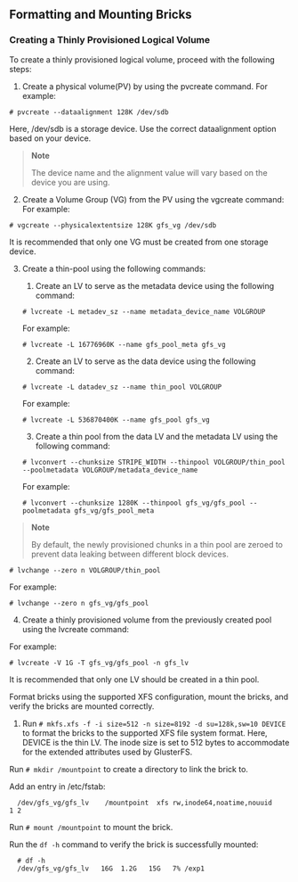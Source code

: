 ## Formatting and Mounting Bricks

### Creating a Thinly Provisioned Logical Volume

To create a thinly provisioned logical volume, proceed with the following steps:

  1. Create a physical volume(PV) by using the pvcreate command.
  For example:

  `# pvcreate --dataalignment 128K /dev/sdb`

  Here, /dev/sdb is a storage device.
  Use the correct dataalignment option based on your device.

  >**Note**
  >
  >The device name and the alignment value will vary based on the device you are using.

  2. Create a Volume Group (VG) from the PV using the vgcreate command: 
  For example:

  `# vgcreate --physicalextentsize 128K gfs_vg /dev/sdb`

  It is recommended that only one VG must be created from one storage device.

  3. Create a thin-pool using the following commands:

      1. Create an LV to serve as the metadata device using the following command:

      `# lvcreate -L metadev_sz --name metadata_device_name VOLGROUP`

      For example:

      `# lvcreate -L 16776960K --name gfs_pool_meta gfs_vg`

      2. Create an LV to serve as the data device using the following command:

      `# lvcreate -L datadev_sz --name thin_pool VOLGROUP`

      For example:

      `# lvcreate -L 536870400K --name gfs_pool gfs_vg`

      3. Create a thin pool from the data LV and the metadata LV using the following command:

      `# lvconvert --chunksize STRIPE_WIDTH --thinpool VOLGROUP/thin_pool --poolmetadata VOLGROUP/metadata_device_name`

      For example:

      `# lvconvert --chunksize 1280K --thinpool gfs_vg/gfs_pool --poolmetadata gfs_vg/gfs_pool_meta`

  >**Note**
  >
  >By default, the newly provisioned chunks in a thin pool are zeroed to prevent data leaking between different block devices.

  `# lvchange --zero n VOLGROUP/thin_pool`

  For example:

  `# lvchange --zero n gfs_vg/gfs_pool`

  4. Create a thinly provisioned volume from the previously created pool using the lvcreate command:

  For example:

  `# lvcreate -V 1G -T gfs_vg/gfs_pool -n gfs_lv`

  It is recommended that only one LV should be created in a thin pool.

Format bricks using the supported XFS configuration, mount the bricks, and verify the bricks are mounted correctly.

  1. Run `# mkfs.xfs -f -i size=512 -n size=8192 -d su=128k,sw=10 DEVICE` to format the bricks to the supported XFS file system format. Here, DEVICE is the thin LV. The inode size is set to 512 bytes to accommodate for the extended attributes used by GlusterFS.

  Run `# mkdir /mountpoint` to create a directory to link the brick to.

  Add an entry in /etc/fstab:

      /dev/gfs_vg/gfs_lv    /mountpoint  xfs rw,inode64,noatime,nouuid      1 2

  Run `# mount /mountpoint` to mount the brick.

  Run the `df -h` command to verify the brick is successfully mounted:

      # df -h
      /dev/gfs_vg/gfs_lv   16G  1.2G   15G   7% /exp1
